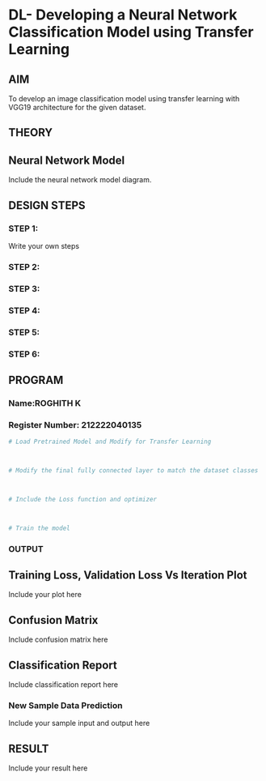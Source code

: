 # DL- Developing a Neural Network Classification Model using Transfer Learning

## AIM
To develop an image classification model using transfer learning with VGG19 architecture for the given dataset.

## THEORY


## Neural Network Model
Include the neural network model diagram.

## DESIGN STEPS
### STEP 1: 

Write your own steps

### STEP 2: 



### STEP 3: 



### STEP 4: 



### STEP 5: 



### STEP 6: 





## PROGRAM

### Name:ROGHITH K

### Register Number: 212222040135

```python
# Load Pretrained Model and Modify for Transfer Learning



# Modify the final fully connected layer to match the dataset classes



# Include the Loss function and optimizer



# Train the model


```

### OUTPUT

## Training Loss, Validation Loss Vs Iteration Plot

Include your plot here

## Confusion Matrix

Include confusion matrix here

## Classification Report
Include classification report here

### New Sample Data Prediction
Include your sample input and output here

## RESULT
Include your result here
